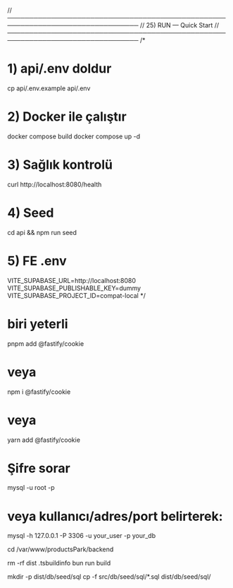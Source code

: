 // ────────────────────────────────────────────────────────────────────────────────
// 25) RUN — Quick Start
// ────────────────────────────────────────────────────────────────────────────────
/*
# 1) api/.env doldur
cp api/.env.example api/.env


# 2) Docker ile çalıştır
docker compose build
docker compose up -d


# 3) Sağlık kontrolü
curl http://localhost:8080/health


# 4) Seed
cd api && npm run seed


# 5) FE .env
VITE_SUPABASE_URL=http://localhost:8080
VITE_SUPABASE_PUBLISHABLE_KEY=dummy
VITE_SUPABASE_PROJECT_ID=compat-local
*/

# biri yeterli
pnpm add @fastify/cookie
# veya
npm i @fastify/cookie
# veya
yarn add @fastify/cookie

# Şifre sorar
mysql -u root -p

# veya kullanıcı/adres/port belirterek:
mysql -h 127.0.0.1 -P 3306 -u your_user -p your_db


cd /var/www/productsPark/backend

rm -rf dist .tsbuildinfo
bun run build

mkdir -p dist/db/seed/sql
cp -f src/db/seed/sql/*.sql dist/db/seed/sql/


